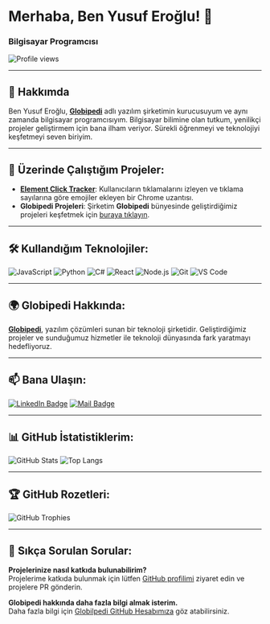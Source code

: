 # Merhaba, Ben Yusuf Eroğlu! 👋

### Bilgisayar Programcısı 

![Profile views](https://komarev.com/ghpvc/?username=erogluyusuf&color=brightgreen)

---

## 🚀 Hakkımda

Ben Yusuf Eroğlu, **[Globipedi](https://github.com/globipedi)** adlı yazılım şirketimin kurucusuyum ve aynı zamanda bilgisayar programcısıyım. Bilgisayar bilimine olan tutkum, yenilikçi projeler geliştirmem için bana ilham veriyor. Sürekli öğrenmeyi ve teknolojiyi keşfetmeyi seven biriyim.

---

## 🔭 Üzerinde Çalıştığım Projeler:

- **[Element Click Tracker](https://github.com/erogluyusuf/element-click-tracker)**: Kullanıcıların tıklamalarını izleyen ve tıklama sayılarına göre emojiler ekleyen bir Chrome uzantısı.
- **Globipedi Projeleri**: Şirketim **Globipedi** bünyesinde geliştirdiğimiz projeleri keşfetmek için [buraya tıklayın](https://github.com/globipedi).

---

## 🛠️ Kullandığım Teknolojiler:

![JavaScript](https://img.shields.io/badge/-JavaScript-F7DF1E?style=flat-square&logo=javascript&logoColor=black)
![Python](https://img.shields.io/badge/-Python-3776AB?style=flat-square&logo=python&logoColor=white)
![C#](https://img.shields.io/badge/-C%23-239120?style=flat-square&logo=c-sharp&logoColor=white)
![React](https://img.shields.io/badge/-React-61DAFB?style=flat-square&logo=react&logoColor=black)
![Node.js](https://img.shields.io/badge/-Node.js-339933?style=flat-square&logo=node-dot-js&logoColor=white)
![Git](https://img.shields.io/badge/-Git-F05032?style=flat-square&logo=git&logoColor=white)
![VS Code](https://img.shields.io/badge/-VS%20Code-007ACC?style=flat-square&logo=visual-studio-code&logoColor=white)

---

## 🌍 Globipedi Hakkında:

**[Globipedi](https://github.com/globipedi)**, yazılım çözümleri sunan bir teknoloji şirketidir. Geliştirdiğimiz projeler ve sunduğumuz hizmetler ile teknoloji dünyasında fark yaratmayı hedefliyoruz.

---

## 📫 Bana Ulaşın:

[![LinkedIn Badge](https://img.shields.io/badge/LinkedIn-blue?style=flat-square&logo=linkedin&logoColor=white&link=https://www.linkedin.com/in/erogluyusuf/)](https://linkedin.com/in/erogluyusuf)
[![Mail Badge](https://img.shields.io/badge/Email-EA4335?style=flat-square&logo=gmail&logoColor=white&link=mailto:yusuferoglu1957@gmail.com)](mailto:yusuferoglu1957@gmail.com)

---

## 📊 GitHub İstatistiklerim:

![GitHub Stats](https://github-readme-stats.vercel.app/api?username=erogluyusuf&show_icons=true&theme=radical)
![Top Langs](https://github-readme-stats.vercel.app/api/top-langs/?username=erogluyusuf&layout=compact&theme=radical)

---

## 🏆 GitHub Rozetleri:

![GitHub Trophies](https://github-profile-trophy.vercel.app/?username=erogluyusuf&theme=radical)

---

## 💬 Sıkça Sorulan Sorular:

**Projelerinize nasıl katkıda bulunabilirim?**  
Projelerime katkıda bulunmak için lütfen [GitHub profilimi](https://github.com/erogluyusuf) ziyaret edin ve projelere PR gönderin.

**Globipedi hakkında daha fazla bilgi almak isterim.**  
Daha fazla bilgi için [Globilpedi GitHub Hesabımıza](https://github.com/globipedi) göz atabilirsiniz.
